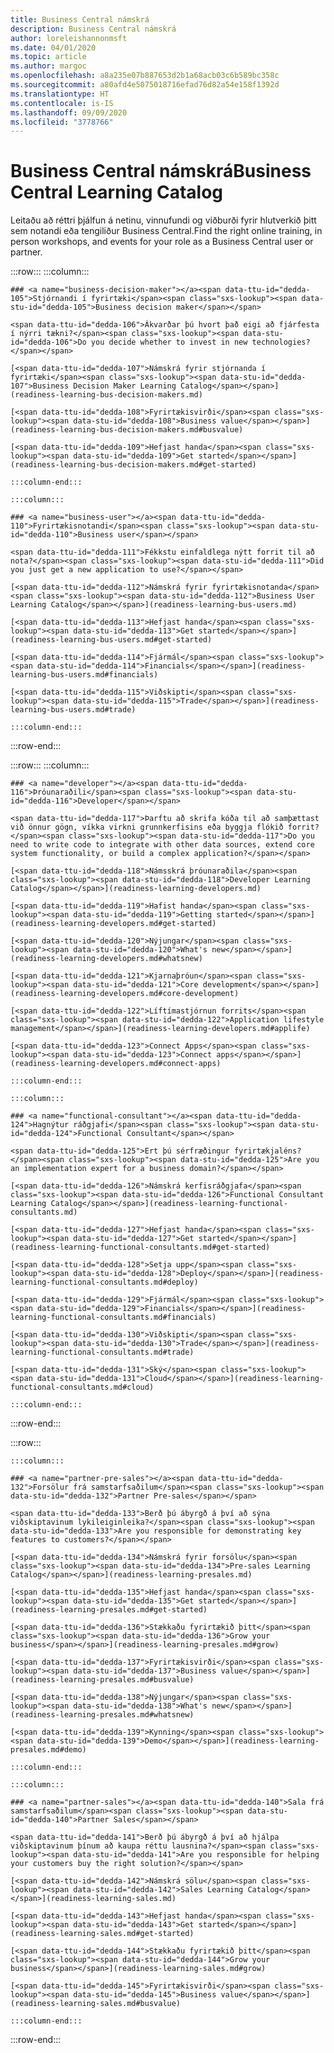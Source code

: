 ```yaml
---
title: Business Central námskrá
description: Business Central námskrá
author: loreleishannonmsft
ms.date: 04/01/2020
ms.topic: article
ms.author: margoc
ms.openlocfilehash: a8a235e07b887653d2b1a68acb03c6b589bc358c
ms.sourcegitcommit: a80afd4e5075018716efad76d82a54e158f1392d
ms.translationtype: HT
ms.contentlocale: is-IS
ms.lasthandoff: 09/09/2020
ms.locfileid: "3778766"
---
```

# <a name="business-central-learning-catalog"></a><span data-ttu-id="dedda-103">Business Central námskrá</span><span class="sxs-lookup"><span data-stu-id="dedda-103">Business Central Learning Catalog</span></span>
<span data-ttu-id="dedda-104">Leitaðu að réttri þjálfun á netinu, vinnufundi og viðburði fyrir hlutverkið þitt sem notandi eða tengiliður Business Central.</span><span class="sxs-lookup"><span data-stu-id="dedda-104">Find the right online training, in person workshops, and events for your role as a Business Central user or partner.</span></span>

:::row:::
    :::column:::

    ### <a name="business-decision-maker"></a><span data-ttu-id="dedda-105">Stjórnandi í fyrirtæki</span><span class="sxs-lookup"><span data-stu-id="dedda-105">Business decision maker</span></span>

    <span data-ttu-id="dedda-106">Ákvarðar þú hvort það eigi að fjárfesta í nýrri tækni?</span><span class="sxs-lookup"><span data-stu-id="dedda-106">Do you decide whether to invest in new technologies?</span></span> 

    [<span data-ttu-id="dedda-107">Námskrá fyrir stjórnanda í fyrirtæki</span><span class="sxs-lookup"><span data-stu-id="dedda-107">Business Decision Maker Learning Catalog</span></span>](readiness-learning-bus-decision-makers.md)

    [<span data-ttu-id="dedda-108">Fyrirtækisvirði</span><span class="sxs-lookup"><span data-stu-id="dedda-108">Business value</span></span>](readiness-learning-bus-decision-makers.md#busvalue)

    [<span data-ttu-id="dedda-109">Hefjast handa</span><span class="sxs-lookup"><span data-stu-id="dedda-109">Get started</span></span>](readiness-learning-bus-decision-makers.md#get-started)

    :::column-end:::

    :::column:::

    ### <a name="business-user"></a><span data-ttu-id="dedda-110">Fyrirtækisnotandi</span><span class="sxs-lookup"><span data-stu-id="dedda-110">Business user</span></span>

    <span data-ttu-id="dedda-111">Fékkstu einfaldlega nýtt forrit til að nota?</span><span class="sxs-lookup"><span data-stu-id="dedda-111">Did you just get a new application to use?</span></span> 

    [<span data-ttu-id="dedda-112">Námskrá fyrir fyrirtækisnotanda</span><span class="sxs-lookup"><span data-stu-id="dedda-112">Business User Learning Catalog</span></span>](readiness-learning-bus-users.md)

    [<span data-ttu-id="dedda-113">Hefjast handa</span><span class="sxs-lookup"><span data-stu-id="dedda-113">Get started</span></span>](readiness-learning-bus-users.md#get-started)

    [<span data-ttu-id="dedda-114">Fjármál</span><span class="sxs-lookup"><span data-stu-id="dedda-114">Financials</span></span>](readiness-learning-bus-users.md#financials)

    [<span data-ttu-id="dedda-115">Viðskipti</span><span class="sxs-lookup"><span data-stu-id="dedda-115">Trade</span></span>](readiness-learning-bus-users.md#trade)

    :::column-end:::

:::row-end:::

:::row:::
    :::column:::

    ### <a name="developer"></a><span data-ttu-id="dedda-116">Þróunaraðili</span><span class="sxs-lookup"><span data-stu-id="dedda-116">Developer</span></span>

    <span data-ttu-id="dedda-117">Þarftu að skrifa kóða til að samþættast við önnur gögn, víkka virkni grunnkerfisins eða byggja flókið forrit?</span><span class="sxs-lookup"><span data-stu-id="dedda-117">Do you need to write code to integrate with other data sources, extend core system functionality, or build a complex application?</span></span>

    [<span data-ttu-id="dedda-118">Námsskrá þróunaraðila</span><span class="sxs-lookup"><span data-stu-id="dedda-118">Developer Learning Catalog</span></span>](readiness-learning-developers.md)

    [<span data-ttu-id="dedda-119">Hafist handa</span><span class="sxs-lookup"><span data-stu-id="dedda-119">Getting started</span></span>](readiness-learning-developers.md#get-started)

    [<span data-ttu-id="dedda-120">Nýjungar</span><span class="sxs-lookup"><span data-stu-id="dedda-120">What's new</span></span>](readiness-learning-developers.md#whatsnew)

    [<span data-ttu-id="dedda-121">Kjarnaþróun</span><span class="sxs-lookup"><span data-stu-id="dedda-121">Core development</span></span>](readiness-learning-developers.md#core-development)

    [<span data-ttu-id="dedda-122">Líftímastjórnun forrits</span><span class="sxs-lookup"><span data-stu-id="dedda-122">Application lifestyle management</span></span>](readiness-learning-developers.md#applife)

    [<span data-ttu-id="dedda-123">Connect Apps</span><span class="sxs-lookup"><span data-stu-id="dedda-123">Connect apps</span></span>](readiness-learning-developers.md#connect-apps)

    :::column-end:::

    :::column:::

    ### <a name="functional-consultant"></a><span data-ttu-id="dedda-124">Hagnýtur ráðgjafi</span><span class="sxs-lookup"><span data-stu-id="dedda-124">Functional Consultant</span></span>
    
    <span data-ttu-id="dedda-125">Ert þú sérfræðingur fyrirtækjaléns?</span><span class="sxs-lookup"><span data-stu-id="dedda-125">Are you an implementation expert for a business domain?</span></span> 

    [<span data-ttu-id="dedda-126">Námskrá kerfisráðgjafa</span><span class="sxs-lookup"><span data-stu-id="dedda-126">Functional Consultant Learning Catalog</span></span>](readiness-learning-functional-consultants.md)

    [<span data-ttu-id="dedda-127">Hefjast handa</span><span class="sxs-lookup"><span data-stu-id="dedda-127">Get started</span></span>](readiness-learning-functional-consultants.md#get-started)

    [<span data-ttu-id="dedda-128">Setja upp</span><span class="sxs-lookup"><span data-stu-id="dedda-128">Deploy</span></span>](readiness-learning-functional-consultants.md#deploy)

    [<span data-ttu-id="dedda-129">Fjármál</span><span class="sxs-lookup"><span data-stu-id="dedda-129">Financials</span></span>](readiness-learning-functional-consultants.md#financials)

    [<span data-ttu-id="dedda-130">Viðskipti</span><span class="sxs-lookup"><span data-stu-id="dedda-130">Trade</span></span>](readiness-learning-functional-consultants.md#trade)

    [<span data-ttu-id="dedda-131">Ský</span><span class="sxs-lookup"><span data-stu-id="dedda-131">Cloud</span></span>](readiness-learning-functional-consultants.md#cloud)

    :::column-end:::

:::row-end:::

:::row:::

    :::column:::

    ### <a name="partner-pre-sales"></a><span data-ttu-id="dedda-132">Forsölur frá samstarfsaðilum</span><span class="sxs-lookup"><span data-stu-id="dedda-132">Partner Pre-sales</span></span>

    <span data-ttu-id="dedda-133">Berð þú ábyrgð á því að sýna viðskiptavinum lykileiginleika?</span><span class="sxs-lookup"><span data-stu-id="dedda-133">Are you responsible for demonstrating key features to customers?</span></span> 

    [<span data-ttu-id="dedda-134">Námskrá fyrir forsölu</span><span class="sxs-lookup"><span data-stu-id="dedda-134">Pre-sales Learning Catalog</span></span>](readiness-learning-presales.md)

    [<span data-ttu-id="dedda-135">Hefjast handa</span><span class="sxs-lookup"><span data-stu-id="dedda-135">Get started</span></span>](readiness-learning-presales.md#get-started)

    [<span data-ttu-id="dedda-136">Stækkaðu fyrirtækið þitt</span><span class="sxs-lookup"><span data-stu-id="dedda-136">Grow your business</span></span>](readiness-learning-presales.md#grow)

    [<span data-ttu-id="dedda-137">Fyrirtækisvirði</span><span class="sxs-lookup"><span data-stu-id="dedda-137">Business value</span></span>](readiness-learning-presales.md#busvalue)

    [<span data-ttu-id="dedda-138">Nýjungar</span><span class="sxs-lookup"><span data-stu-id="dedda-138">What's new</span></span>](readiness-learning-presales.md#whatsnew)

    [<span data-ttu-id="dedda-139">Kynning</span><span class="sxs-lookup"><span data-stu-id="dedda-139">Demo</span></span>](readiness-learning-presales.md#demo)

    :::column-end:::

    :::column:::

    ### <a name="partner-sales"></a><span data-ttu-id="dedda-140">Sala frá samstarfsaðilum</span><span class="sxs-lookup"><span data-stu-id="dedda-140">Partner Sales</span></span>

    <span data-ttu-id="dedda-141">Berð þú ábyrgð á því að hjálpa viðskiptavinum þínum að kaupa réttu lausnina?</span><span class="sxs-lookup"><span data-stu-id="dedda-141">Are you responsible for helping your customers buy the right solution?</span></span> 

    [<span data-ttu-id="dedda-142">Námskrá sölu</span><span class="sxs-lookup"><span data-stu-id="dedda-142">Sales Learning Catalog</span></span>](readiness-learning-sales.md)

    [<span data-ttu-id="dedda-143">Hefjast handa</span><span class="sxs-lookup"><span data-stu-id="dedda-143">Get started</span></span>](readiness-learning-sales.md#get-started)

    [<span data-ttu-id="dedda-144">Stækkaðu fyrirtækið þitt</span><span class="sxs-lookup"><span data-stu-id="dedda-144">Grow your business</span></span>](readiness-learning-sales.md#grow)

    [<span data-ttu-id="dedda-145">Fyrirtækisvirði</span><span class="sxs-lookup"><span data-stu-id="dedda-145">Business value</span></span>](readiness-learning-sales.md#busvalue)

    :::column-end:::

:::row-end:::
